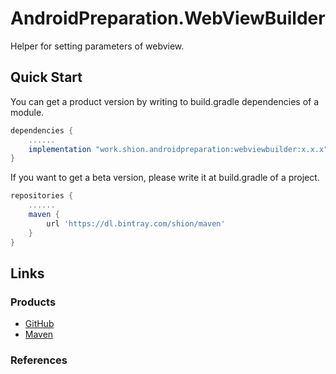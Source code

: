 # AndroidPreparation.WebViewBuilder
Helper for setting parameters of webview.

## Quick Start
You can get a product version by writing to build.gradle dependencies of a module.

``` gradle
dependencies {
    ......
    implementation "work.shion.androidpreparation:webviewbuilder:x.x.x"
}
```

If you want to get a beta version, please write it at build.gradle of a project.

``` gradle
repositories {
    ......
    maven {
        url 'https://dl.bintray.com/shion/maven'
    }
}
```

## Links
### Products
* [GitHub][gh_webviewbuilder]
* [Maven][maven_webviewbuilder]

### References



[gh_webviewbuilder]: https://github.com/TentaShion/AndroidPreparation/blob/master/webviewbuilder
[maven_webviewbuilder]: https://bintray.com/shion/maven/work.shion.androidpreparation.webviewbuilder
